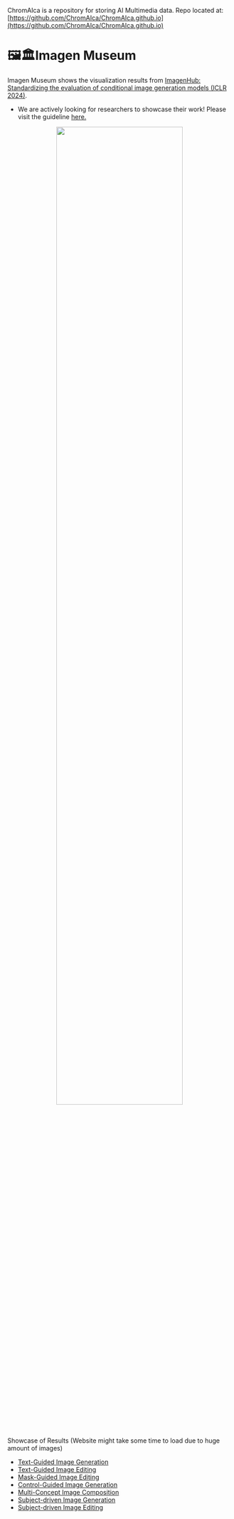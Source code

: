 ChromAIca is a repository for storing AI Multimedia data.
Repo located at: [https://github.com/ChromAIca/ChromAIca.github.io](https://github.com/ChromAIca/ChromAIca.github.io)

# 🖼️🏛️Imagen Museum

Imagen Museum shows the visualization results from [ImagenHub: Standardizing the evaluation of conditional image generation models (ICLR 2024)](https://tiger-ai-lab.github.io/ImagenHub/).
* We are actively looking for researchers to showcase their work! Please visit the guideline [here.](https://imagenhub.readthedocs.io/en/latest/Guidelines/imagenmuseum.html)
<div align="center">
<img src="https://i.imgur.com/Lu5sQKf.png" width="75%">
 </div>
 
Showcase of Results (Website might take some time to load due to huge amount of images)
* [Text-Guided Image Generation](https://chromaica.github.io/Museum/ImagenHub_Text-Guided_IG)
* [Text-Guided Image Editing](https://chromaica.github.io/Museum/ImagenHub_Text-Guided_IE)
* [Mask-Guided Image Editing](https://chromaica.github.io/Museum/ImagenHub_Mask-Guided_IE)
* [Control-Guided Image Generation](https://chromaica.github.io/Museum/ImagenHub_Control-Guided_IG)
* [Multi-Concept Image Composition](https://chromaica.github.io/Museum/ImagenHub_Multi-Concept_IC)
* [Subject-driven Image Generation](https://chromaica.github.io/Museum/ImagenHub_Subject-Driven_IG)
* [Subject-driven Image Editing](https://chromaica.github.io/Museum/ImagenHub_Subject-Driven_IE)
